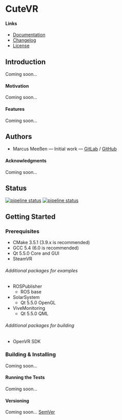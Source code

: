 # CuteVR

#### Links
* [Documentation](https://cutevr.gitlab.io/CuteVR/index.html)
* [Changelog](CHANGELOG.md)
* [License](LICENSE.md)

## Introduction
Coming soon...

#### Motivation
Coming soon...

#### Features
Coming soon...

## Authors
* Marcus Meeßen &mdash; Initial work &mdash; [GitLab](https://gitlab.com/marsmee) / [GitHub](https://github.com/marsmee)

#### Acknowledgments
Coming soon...

## Status
[![pipeline status](https://gitlab.com/cutevr/CuteVR/badges/master/pipeline.svg)](https://gitlab.com/cutevr/CuteVR/commits/master)
[![pipeline status](https://gitlab.com/cutevr/CuteVR/badges/stage/pipeline.svg)](https://gitlab.com/cutevr/CuteVR/commits/master)

## Getting Started

### Prerequisites
* CMake 3.5.1 (3.9.x is recommended)
* GCC 5.4 (6.0 is recommended)
* Qt 5.5.0 Core and GUI
* SteamVR

###### Additional packages for examples
* ROSPublisher
  * ROS base
* SolarSystem
  * Qt 5.5.0 OpenGL
* ViveMonitoring
  * Qt 5.5.0 QML

###### Additional packages for building
* OpenVR SDK

### Building & Installing
Coming soon...

#### Running the Tests
Coming soon...

#### Versioning
Coming soon... [SemVer](http://semver.org/)
